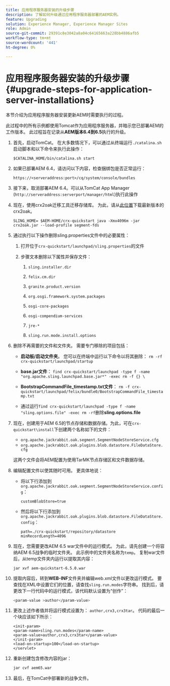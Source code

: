 ```yaml
---
title: 应用程序服务器安装的升级步骤
description: 了解如何升级通过应用程序服务器部署的AEM实例。
feature: Upgrading
solution: Experience Manager, Experience Manager Sites
role: Admin
source-git-commit: 29391c8e3042a8a04c64165663a228bb4886afb5
workflow-type: tm+mt
source-wordcount: '441'
ht-degree: 0%

---
```


# 应用程序服务器安装的升级步骤{#upgrade-steps-for-application-server-installations}

本节介绍为应用程序服务器安装更新AEM时需要执行的过程。

此过程中的所有示例都使用Tomcat作为应用程序服务器，并暗示您已部署AEM的工作版本。 此过程旨在记录从&#x200B;**AEM版本6.4到6.5**&#x200B;执行的升级。

1. 首先，启动TomCat。 在大多数情况下，可以通过从终端运行`./catalina.sh`启动脚本和以下命令来执行此操作：

   ```shell
   $CATALINA_HOME/bin/catalina.sh start
   ```

1. 如果已部署AEM 6.4，请访问以下内容，检查捆绑包是否正常运行：

   ```shell
   https://<serveraddress:port>/cq/system/console/bundles
   ```

1. 接下来，取消部署AEM 6.4。可以从TomCat App Manager (`http://serveraddress:serverport/manager/html`)执行此操作

1. 现在，使用crx2oak迁移工具迁移存储库。 为此，请从[此位置](https://repo1.maven.org/maven2/com/adobe/granite/crx2oak/)下载最新版本的crx2oak。

   ```shell
   SLING_HOME= $AEM-HOME/crx-quickstart java -Xmx4096m -jar crx2oak.jar --load-profile segment-fds
   ```

1. 通过执行以下操作删除sling.properties文件中的必要属性：

   1. 打开位于`crx-quickstart/launchpad/sling.properties`的文件
   1. 步骤文本删除以下属性并保存文件：

      1. `sling.installer.dir`

      1. `felix.cm.dir`

      1. `granite.product.version`

      1. `org.osgi.framework.system.packages`

      1. `osgi-core-packages`

      1. `osgi-compendium-services`

      1. `jre-*`

      1. `sling.run.mode.install.options`

1. 删除不再需要的文件和文件夹。 需要专门移除的项目包括：

   * **启动板/启动文件夹**。 您可以在终端中运行以下命令以将其删除： `rm -rf crx-quickstart/launchpad/startup`

   * **base.jar文件**： `find crx-quickstart/launchpad -type f -name "org.apache.sling.launchpad.base.jar*" -exec rm -f {} \`

   * **BootstrapCommandFile_timestamp.txt文件**： `rm -f crx-quickstart/launchpad/felix/bundle0/BootstrapCommandFile_timestamp.txt`

   * 通过运行`find crx-quickstart/launchpad -type f -name "sling.options.file" -exec rm -rf`删除&#x200B;**sling.options.file**

1. 现在，创建用于AEM 6.5的节点存储和数据存储。为此，可在`crx-quickstart\install`下创建两个名称如下的文件：

   * `org.apache.jackrabbit.oak.segment.SegmentNodeStoreService.cfg`
   * `org.apache.jackrabbit.oak.plugins.blob.datastore.FileDataStore.cfg`

   这两个文件会将AEM配置为使用TarMK节点存储区和文件数据存储。

1. 编辑配置文件以使其随时可用。 更具体地说：

   * 将以下行添加到`org.apache.jackrabbit.oak.segment.SegmentNodeStoreService.config`：

     `customBlobStore=true`

   * 然后将以下行添加到`org.apache.jackrabbit.oak.plugins.blob.datastore.FileDataStore.config`：

     ```
     path=./crx-quickstart/repository/datastore
     minRecordLength=4096
     ```

1. 现在，您需要更改AEM 6.5 war文件中的运行模式。 为此，请先创建一个将容纳AEM 6.5战争的临时文件夹。 此示例中的文件夹名称为`temp`。 复制war文件后，从temp文件夹内运行以提取其内容：

   ```
   jar xvf aem-quickstart-6.5.0.war
   ```

1. 提取内容后，转到&#x200B;**WEB-INF**&#x200B;文件夹并编辑web.xml文件以更改运行模式。 要查找在XML中设置它们的位置，请查找`sling.run.modes`字符串。 找到后，请更改下一行代码中的运行模式，该代码默认设置为“创作”：

   ```bash
   <param-value >author</param-value>
   ```

1. 更改上述作者值并将运行模式设置为： `author,crx3,crx3tar`。 代码的最后一个块应该如下所示：

   ```
   <init-param>
   <param-name>sling.run.modes</param-name>
   <param-value>author,crx3,crx3tar</param-value>
   </init-param>
   <load-on-startup>100</load-on-startup>
   </servlet>
   ```

1. 重新创建包含修改内容的jar：

   ```bash
   jar cvf aem65.war
   ```

1. 最后，在TomCat中部署新的战争文件。
